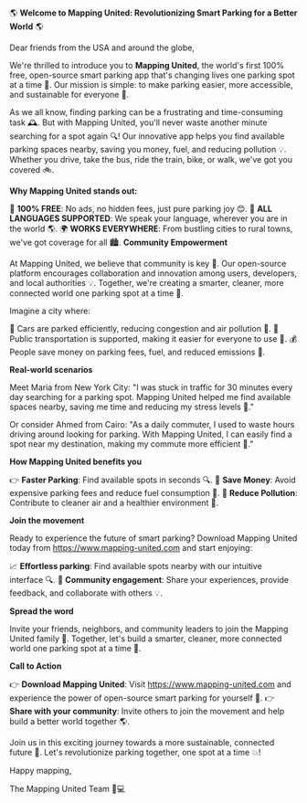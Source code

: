 🌎 **Welcome to Mapping United: Revolutionizing Smart Parking for a Better World** 🌎

Dear friends from the USA and around the globe,

We're thrilled to introduce you to **Mapping United**, the world's first 100% free, open-source smart parking app that's changing lives one parking spot at a time 💚. Our mission is simple: to make parking easier, more accessible, and sustainable for everyone 🌟.

As we all know, finding parking can be a frustrating and time-consuming task 🕰️. But with Mapping United, you'll never waste another minute searching for a spot again 🔍! Our innovative app helps you find available parking spaces nearby, saving you money, fuel, and reducing pollution 💡. Whether you drive, take the bus, ride the train, bike, or walk, we've got you covered 🚲.

**Why Mapping United stands out:**

🌟 **100% FREE**: No ads, no hidden fees, just pure parking joy 😊.
💬 **ALL LANGUAGES SUPPORTED**: We speak your language, wherever you are in the world 🌎.
🌍 **WORKS EVERYWHERE**: From bustling cities to rural towns, we've got coverage for all 🏙️.
**Community Empowerment**

At Mapping United, we believe that community is key 🔑. Our open-source platform encourages collaboration and innovation among users, developers, and local authorities 💡. Together, we're creating a smarter, cleaner, more connected world one parking spot at a time 🌟.

Imagine a city where:

🚗 Cars are parked efficiently, reducing congestion and air pollution 🌱.
👥 Public transportation is supported, making it easier for everyone to use 🚌.
💰 People save money on parking fees, fuel, and reduced emissions 💸.

**Real-world scenarios**

Meet Maria from New York City: "I was stuck in traffic for 30 minutes every day searching for a parking spot. Mapping United helped me find available spaces nearby, saving me time and reducing my stress levels 🙌."

Or consider Ahmed from Cairo: "As a daily commuter, I used to waste hours driving around looking for parking. With Mapping United, I can easily find a spot near my destination, making my commute more efficient 💨."

**How Mapping United benefits you**

👉 **Faster Parking**: Find available spots in seconds 🔍.
🚗 **Save Money**: Avoid expensive parking fees and reduce fuel consumption 💸.
💚 **Reduce Pollution**: Contribute to cleaner air and a healthier environment 🌱.

**Join the movement**

Ready to experience the future of smart parking? Download Mapping United today from https://www.mapping-united.com and start enjoying:

📈 **Effortless parking**: Find available spots nearby with our intuitive interface 🔍.
💬 **Community engagement**: Share your experiences, provide feedback, and collaborate with others 💡.

**Spread the word**

Invite your friends, neighbors, and community leaders to join the Mapping United family 🌟. Together, let's build a smarter, cleaner, more connected world one parking spot at a time 🔩.

**Call to Action**

👉 **Download Mapping United**: Visit https://www.mapping-united.com and experience the power of open-source smart parking for yourself 📲.
👉 **Share with your community**: Invite others to join the movement and help build a better world together 🌎.

Join us in this exciting journey towards a more sustainable, connected future 🌟. Let's revolutionize parking together, one spot at a time 💥!

Happy mapping,

The Mapping United Team 🚗💻